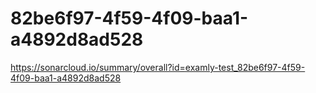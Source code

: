 # 82be6f97-4f59-4f09-baa1-a4892d8ad528
https://sonarcloud.io/summary/overall?id=examly-test_82be6f97-4f59-4f09-baa1-a4892d8ad528
